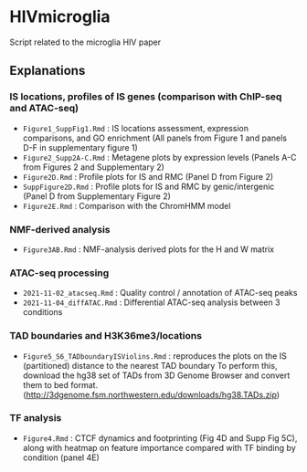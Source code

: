 # HIVmicroglia
Script related to the microglia HIV paper


## Explanations  

### IS locations, profiles of IS genes (comparison with ChIP-seq and ATAC-seq) 
- `Figure1_SuppFig1.Rmd` : IS locations assessment, expression comparisons, and GO enrichment (All panels from Figure 1 and panels D-F in supplementary figure 1)
- `Figure2_Supp2A-C.Rmd` : Metagene plots by expression levels (Panels A-C from Figures 2 and Supplementary 2)
- `Figure2D.Rmd` : Profile plots for IS and RMC (Panel D from Figure 2) 
- `SuppFigure2D.Rmd` : Profile plots for IS and RMC by genic/intergenic (Panel D from Supplementary Figure 2)
- `Figure2E.Rmd` : Comparison with the ChromHMM model  

### NMF-derived analysis  
- `Figure3AB.Rmd` : NMF-analysis derived plots for the H and W matrix


### ATAC-seq processing

- `2021-11-02_atacseq.Rmd` : Quality control / annotation of ATAC-seq peaks
- `2021-11-04_diffATAC.Rmd` : Differential ATAC-seq analysis between 3 conditions


### TAD boundaries and H3K36me3/locations
- `Figure5_S6_TADboundaryISViolins.Rmd` : reproduces the plots on the IS (partitioned) distance to the nearest TAD boundary
To perform this, download the hg38 set of TADs from 3D Genome Browser and convert them to bed format.
(http://3dgenome.fsm.northwestern.edu/downloads/hg38.TADs.zip) 

### TF analysis
- `Figure4.Rmd` : CTCF dynamics and footprinting (Fig 4D and Supp Fig 5C), along with heatmap on feature importance compared with TF binding by condition (panel 4E) 


